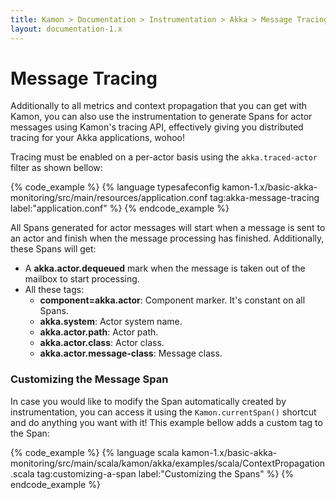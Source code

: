 ```yaml
---
title: Kamon > Documentation > Instrumentation > Akka > Message Tracing
layout: documentation-1.x
---
```


Message Tracing
===============

Additionally to all metrics and context propagation that you can get with Kamon, you can also use the instrumentation to
generate Spans for actor messages using Kamon's tracing API, effectively giving you distributed tracing for your Akka
applications, wohoo!

Tracing must be enabled on a per-actor basis using the `akka.traced-actor` filter as shown bellow:

{% code_example %}
{%   language typesafeconfig kamon-1.x/basic-akka-monitoring/src/main/resources/application.conf tag:akka-message-tracing label:"application.conf" %}
{% endcode_example %}

All Spans generated for actor messages will start when a message is sent to an actor and finish when the message processing
has finished. Additionally, these Spans will get:
* A __akka.actor.dequeued__ mark when the message is taken out of the mailbox to start processing.
* All these tags:
  * __component=akka.actor__: Component marker. It's constant on all Spans.
  * __akka.system__: Actor system name.
  * __akka.actor.path__: Actor path.
  * __akka.actor.class__: Actor class.
  * __akka.actor.message-class__: Message class.


### Customizing the Message Span

In case you would like to modify the Span automatically created by instrumentation, you can access it using the `Kamon.currentSpan()`
shortcut and do anything you want with it! This example bellow adds a custom tag to the Span:

{% code_example %}
{%   language scala kamon-1.x/basic-akka-monitoring/src/main/scala/kamon/akka/examples/scala/ContextPropagation.scala tag:customizing-a-span label:"Customizing the Spans" %}
{% endcode_example %}